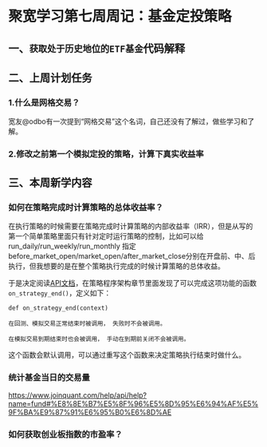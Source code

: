 # 聚宽学习第七周周记：基金定投策略

## 一、`获取处于历史地位的ETF基金`代码解释


## 二、上周计划任务

### 1.什么是网格交易？

宽友@odbo有一次提到“网格交易”这个名词，自己还没有了解过，做些学习和了解。

### 2.修改之前第一个模拟定投的策略，计算下真实收益率

## 三、本周新学内容

### 如何在策略完成时计算策略的总体收益率？

在执行策略的时候需要在策略完成时计算策略的内部收益率（IRR），但是从写的第一个简单策略里面只有针对定时运行策略的控制，比如可以给run_daily/run_weekly/run_monthly 指定before_market_open/market_open/after_market_close分别在开盘前、中、后执行，但我想要的是在整个策略执行完成的时候计算策略的总体收益。

于是决定阅读[API文档](https://www.joinquant.com/help/api/help?name=api#%E7%AD%96%E7%95%A5%E7%A8%8B%E5%BA%8F%E6%9E%B6%E6%9E%84%E2%99%A6)，在策略程序架构章节里面发现了可以完成这项功能的函数`on_strategy_end()`，定义如下：

```
def on_strategy_end(context)

在回测、模拟交易正常结束时被调用， 失败时不会被调用。

在模拟交易到期结束时也会被调用， 手动在到期前关闭不会被调用。
```

这个函数会默认调用，可以通过重写这个函数来决定策略执行结束时做什么。

### 统计基金当日的交易量

https://www.joinquant.com/help/api/help?name=fund#%E8%8E%B7%E5%8F%96%E5%8D%95%E6%94%AF%E5%9F%BA%E9%87%91%E6%95%B0%E6%8D%AE

### 如何获取创业板指数的市盈率？
